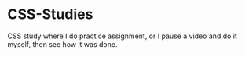 # CSS-Studies
CSS study where I do practice assignment, or I pause a video and do it myself, then see how it was done.
